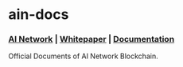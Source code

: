 # ain-docs

### [AI Network](https://ainetwork.ai) | [Whitepaper](https://c9ede755-23ca-410d-8a9d-e5b895cd95bb.filesusr.com/ugd/4f6eb2_482a2386addb4c3283ee6e26f8ad42e6.pdf) | [Documentation](https://docs.ainetwork.ai/)
Official Documents of AI Network Blockchain.
